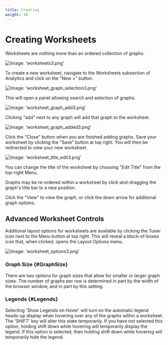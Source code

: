 ```yaml
---
title: Creating
weight: 10
---
```


# Creating Worksheets

Worksheets are nothing more than an ordered collection of graphs.

![Image: 'worksheets3.png'](/images/circonus/worksheets3.png)

To create a new worksheet, navigate to the Worksheets subsection of Analytics and click on the "New +" button.

![Image: 'worksheet_graph_selection3.png'](/images/circonus/worksheet_graph_selection3.png)

This will open a panel allowing search and selection of graphs.

![Image: 'worksheet_graph_add3.png'](/images/circonus/worksheet_graph_add3.png)

Clicking "add" next to any graph will add that graph to the worksheet.

![Image: 'worksheet_graph_added3.png'](/images/circonus/worksheet_graph_added3.png)

Click the "Close" button when you are finished adding graphs. Save your worksheet by clicking the "Save" button at top right. You will then be redirected to view your new worksheet.

![Image: 'worksheet_title_edit3.png'](/images/circonus/worksheet_title_edit3.png)

You can change the title of the worksheet by choosing "Edit Title" from the top-right Menu.

Graphs may be re-ordered within a worksheet by click-and-dragging the graph's title bar to a new position.

Click the "View" to view the graph, or click the down arrow for additional graph options.

## Advanced Worksheet Controls

Additional layout options for worksheets are available by clicking the Tuner icon next to the Menu button at top right. This will reveal a block-of-boxes icon that, when clicked, opens the Layout Options menu.

![Image: 'worksheet_options3.png'](/images/circonus/worksheet_options3.png)

### Graph Size {#GraphSize}

There are two options for graph sizes that allow for smaller or larger graph sizes. The number of graphs per row is determined in part by the width of the browser window, and in part by this setting.

### Legends {#Legends}

Selecting 'Show Legends on Hover' will turn on the automatic legend heads-up display when hovering over any of the graphs within a worksheet.  The 'SHIFT' key will alter this state temporarily.  If you have not selected this option, holding shift down while hovering will temporarily display the legend.  If this option is selected, then holding shift down while hovering will temporarily hide the legend.

